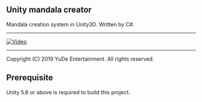
## Unity mandala creator

Mandala creation system in Unity3D. Written by C#.

---

[![Video](https://i.ibb.co/D7MXVdL/Ekran-Al-nt-s.png)](https://www.youtube.com/watch?v=q6zyS8_S2YQ)

---
Copyright (C) 2019 YuDe Entertainment. All rights reserved.

## Prerequisite
Unity 5.6 or above is required to build this project. 
